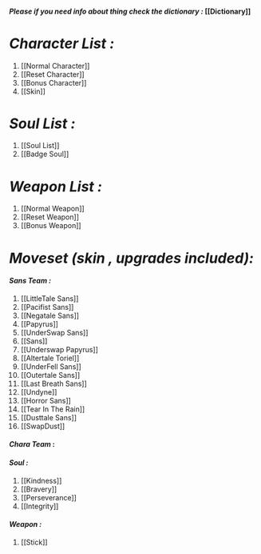 #### ***Please if you need info about thing check the dictionary :*** [[Dictionary]]
# ***Character List :***
1. [[Normal Character]]
2. [[Reset Character]]
3. [[Bonus Character]]
4. [[Skin]]

# ***Soul List :***
1. [[Soul List]]
2. [[Badge Soul]]

# ***Weapon List :***
1. [[Normal Weapon]]
2. [[Reset Weapon]]
3. [[Bonus Weapon]]

# ***Moveset (skin , upgrades included):***
#### ***Sans Team :***
1. [[LittleTale Sans]]
2. [[Pacifist Sans]]
3. [[Negatale Sans]]
4. [[Papyrus]]
5. [[UnderSwap Sans]]
6. [[Sans]]
7. [[Underswap Papyrus]]
8. [[Altertale Toriel]]
9. [[UnderFell Sans]]
10. [[Outertale Sans]]
11. [[Last Breath Sans]]
12. [[Undyne]]
13. [[Horror Sans]]
14. [[Tear In The Rain]]
15. [[Dusttale Sans]]
16. [[SwapDust]]
#### ***Chara Team*** :
#### ***Soul :***
1. [[Kindness]]
2. [[Bravery]]
3. [[Perseverance]]
4. [[Integrity]]
#### ***Weapon :***
1. [[Stick]]
